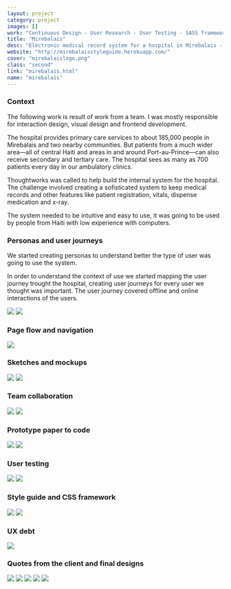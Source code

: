 ```yaml
---
layout: project
category: project
images: []
work: "Continuous Design - User Research - User Testing - SASS framework - Style Guide - Development."
title: "Mirebalais"
desc: "Electronic medical record system for a hospital in Mirebalais - Haiti"
website: "http://mirebalaisstyleguide.herokuapp.com/"
cover: "mirebalaislogo.png"
class: "second"
link: "mirebalais.html"
name: "mirebalais"
---
```


<h3>Context</h3>

<span class="alert">The following work is result of work from a team. I was mostly responsible for interaction design, visual design and frontend development.</span>

The hospital provides primary care services to about 185,000 people in Mirebalais and two nearby communities. But patients from a much wider area—all of central Haiti and areas in and around Port-au-Prince—can also receive secondary and tertiary care. The hospital sees as many as 700 patients every day in our ambulatory clinics.

Thoughtworks was called to help build the internal system for the hospital. The challenge involved creating a sofisticated system to keep medical records and other features like patient registration, vitals, dispense medication and x-ray.

The system needed to be intuitive and easy to use, it was going to be used by people from Haiti with low experience with computers.

<h3>Personas and user journeys</h3>

We started creating personas to understand better the type of user was going to use the system.

In order to understand the context of use we started mapping the user journey trought the hospital, creating user journeys for every user we thought was important. The user journey covered offline and online interactions of the users.

<img class="half" src="assets/images/persona1.png" />
<img class="half" src="assets/images/userjourney.jpg" />

<h3>Page flow and navigation</h3>

<img class="half" src="assets/images/interfaceflow.jpg" />

<h3>Sketches and mockups</h3>

<img class="half" src="assets/images/sketch.jpg" />
<img class="half" src="assets/images/mockups.jpg" />

<h3>Team collaboration</h3>

<img class="half" src="assets/images/pairing.jpg" />
<img class="half" src="assets/images/designcolaboration.jpg" />

<h3>Prototype paper to code</h3>

<img class="half" src="assets/images/prototype.png" />
<img class="half" src="assets/images/developertools.png" />

<h3>User testing</h3>

<img class="half" src="assets/images/usertesting.jpg" />
<img class="half" src="assets/images/usertesting2.png" />

<h3>Style guide and CSS framework</h3>

<img class="half" src="assets/images/css.png" />
<img class="half" src="assets/images/mirebalais4.png" />

<h3>UX debt</h3>

<img class="half" src="assets/images/ux_debt.jpg" />

<h3>Quotes from the client and final designs</h3>

<img class="half" src="assets/images/mirebalais.png" />
<img class="half" src="assets/images/mirebalais2.png" />
<img class="half" src="assets/images/mirebalais3.png" />
<img class="half" src="assets/images/mirebalais7.png" />
<img class="half" src="assets/images/mirebalais5.png" />
